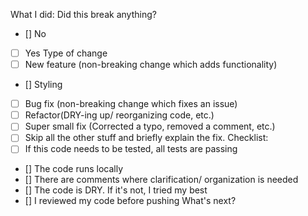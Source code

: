 What I did:
Did this break anything?
- [] No
- [ ]  Yes
Type of change
- [ ] New feature (non-breaking change which adds functionality)
- []  Styling
- [ ]  Bug fix (non-breaking change which fixes an issue)
- [ ]  Refactor(DRY-ing up/ reorganizing code, etc.)
- [ ]  Super small fix (Corrected a typo, removed a comment, etc.)
- [ ]  Skip all the other stuff and briefly explain the fix.
Checklist:
- [ ]  If this code needs to be tested, all tests are passing
- []  The code runs locally
- []  There are comments where clarification/ organization is needed
- []  The code is DRY. If it's not, I tried my best
- []  I reviewed my code before pushing
What's next?
